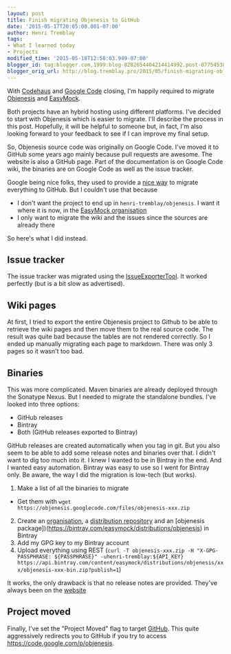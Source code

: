 ```yaml
---
layout: post
title: Finish migrating Objenesis to GitHub
date: '2015-05-17T20:05:00.001-07:00'
author: Henri Tremblay
tags:
- What I learned today
- Projects
modified_time: '2015-05-18T12:58:03.949-07:00'
blogger_id: tag:blogger.com,1999:blog-8282654404214414992.post-8775453809402232693
blogger_orig_url: http://blog.tremblay.pro/2015/05/finish-migrating-objenesis-to-github.html
---
```


With [Codehaus](http://www.codehaus.org/) and [Google Code](http://google-opensource.blogspot.ca/2015/03/farewell-to-google-code.html) 
closing, I'm happily required to migrate [Objenesis](http://objenesis.org) and [EasyMock](http://easymock.org). 

Both projects have an hybrid hosting using different platforms. I've decided to start with Objenesis which is easier to 
migrate. I'll describe the process in this post. Hopefully, it will be helpful to someone but, in fact, I'm also looking 
forward to your feedback to see if I can improve my final setup.

So, Objenesis source code was originally on Google Code. I've moved it to GitHub some years ago mainly because pull 
requests are awesome. The website is also a GitHub page. Part of the documentation is on Google Code wiki, the binaries 
are on Google Code as well as the issue tracker.

Google being nice folks, they used to provide a [nice way](https://code.google.com/export-to-github) to migrate everything 
to GitHub. But I couldn't use that because

* I don't want the project to end up in `henri-tremblay/objenesis`. I want it where it is now, in the
 [EasyMock organisation](https://github.com/easymock)
* I only want to migrate the wiki and the issues since the sources are already there

So here's what I did instead.

## Issue tracker

The issue tracker was migrated using the [IssueExporterTool](https://github.com/google/support-tools/tree/master/googlecode-issues-exporter). 
It worked perfectly (but is a bit slow as advertised).

## Wiki pages

At first, I tried to export the entire Objenesis project to Github to be able to retrieve the wiki pages and then move them 
to the real source code. The result was quite bad because the tables are not rendered correctly. So I ended up manually 
migrating each page to markdown. There was only 3 pages so it wasn't too bad.

## Binaries

This was more complicated. Maven binaries are already deployed through the Sonatype Nexus. But I needed to migrate the 
standalone bundles. I've looked into three options:

* GitHub releases
* Bintray
* Both (GitHub releases exported to Bintray)

GitHub releases are created automatically when you tag in git. But you also seem to be able to add some release notes and 
binaries over that. I didn't want to dig too much into it. I knew I wanted to be in Bintray in the end. And I wanted easy 
automation. Bintray was easy to use so I went for Bintray only. Be aware, the way I did the migration is low-tech (but works).

1. Make a list of all the binaries to migrate
  * Get them with `wget https://objenesis.googlecode.com/files/objenesis-xxx.zip`
2. Create an [organisation](https://bintray.com/easymock), a [distribution repository](https://bintray.com/easymock/distributions") and 
  an [objenesis package])(https://bintray.com/easymock/distributions/objenesis) in Bintray
3. Add my GPG key to my Bintray account
4. Upload everything using REST (`curl -T objenesis-xxx.zip -H "X-GPG-PASSPHRASE: ${PASSPHRASE}" -uhenri-tremblay:${API_KEY} https://api.bintray.com/content/easymock/distributions/objenesis/xxx/objenesis-xxx-bin.zip?publish=1`)

It works, the only drawback is that no release notes are provided. They've always been on the [website](http://objenesis.org/notes.html")

## Project moved

Finally, I've set the "Project Moved" flag to target [GitHub](https://github.com/easymock/objenesis). This quite aggressively
redirects you to GitHub if you try to access https://code.google.com/p/objenesis.
